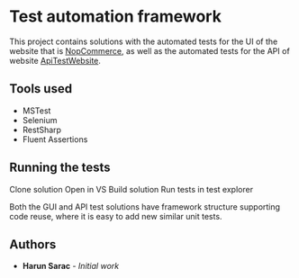 # Test automation framework

This project contains solutions with the automated tests for the UI of the website that is [NopCommerce](https://demo.nopcommerce.com/), as well as the automated tests for the API of website [ApiTestWebsite](https://www.appsloveworld.com/sample-rest-api-url-for-testing-with-authentication).

## Tools used
* MSTest
* Selenium
* RestSharp
* Fluent Assertions


## Running the tests

Clone solution
Open in VS
Build solution
Run tests in test explorer

Both the GUI and API test solutions have framework structure supporting code reuse, where it is easy to add new similar unit tests.

## Authors

* **Harun Sarac** - *Initial work* 
